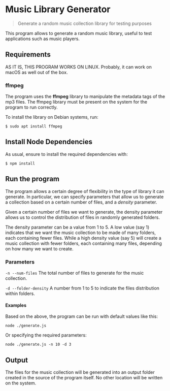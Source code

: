 # Music Library Generator
> Generate a random music collection library for testing purposes

This program allows to generate a random music library, useful to test applications such as music players.

## Requirements

AS IT IS, THIS PROGRAM WORKS ON LINUX. Probably, it can work on macOS as well out of the box.

### ffmpeg
The program uses the **ffmpeg** library to manipulate the metadata tags of the mp3 files. The ffmpeg
library must be present on the system for the program to run correctly.

To install the library on Debian systems, run:

`$ sudo apt install ffmpeg`

## Install Node Dependencies

As usual, ensure to install the required dependencies with:

`$ npm install`

## Run the program

The program allows a certain degree of flexibility in the type of library it can generate. In particular,
we can specify parameters that allow us to generate a collection based on a certain number of files,
and a *density* parameter.

Given a certain number of files we want to generate, the density parameter allows us to control
the distribution of files in randomly generated folders.

The density parameter can be a value from 1 to 5. A low value (say 1) indicates that we want the music
collection to be made of many folders, each containing fewer files. While a high density value (say 5)
will create a music collection with fewer folders, each containing many files, depending on how many we
want to create.

### Parameters

`-n --num-files` The total number of files to generate for the music collection.

`-d --folder-density` A number from 1 to 5 to indicate the files distribution within folders.

#### Examples

Based on the above, the program can be run with default values like this:

`node ./generate.js`

Or specifying the required parameters:

`node ./generate.js -n 10 -d 3`

## Output

The files for the music collection will be generated into an output folder created in the source
of the program itself. No other location will be written on the system.

